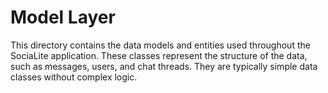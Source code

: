 # Model Layer

This directory contains the data models and entities used throughout the SociaLite application. These classes represent the structure of the data, such as messages, users, and chat threads. They are typically simple data classes without complex logic.
